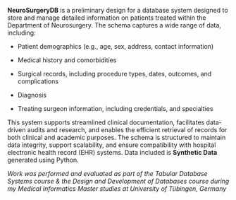 **NeuroSurgeryDB** is a preliminary design for a database system designed to store and manage detailed information on patients treated within the Department of Neurosurgery. The schema captures a wide range of data, including:

- Patient demographics (e.g., age, sex, address, contact information)

- Medical history and comorbidities

- Surgical records, including procedure types, dates, outcomes, and complications

- Diagnosis

- Treating surgeon information, including credentials, and specialties

This system supports streamlined clinical documentation, facilitates data-driven audits and research, and enables the efficient retrieval of records for both clinical and academic purposes. The schema is structured to maintain data integrity, support scalability, and ensure compatibility with hospital electronic health record (EHR) systems. Data included is **Synthetic Data** generated using Python.

_Work was performed and evaluated as part of the Tabular Database Systems course & the Design and Development of Databases course during my Medical Informatics Master studies at University of Tübingen, Germany_
